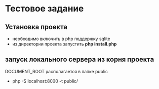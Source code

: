 # Тестовое задание
## Установка проекта
- необходимо включить в php поддержку sqlite
- из директории проекта запустить **php install.php**

## запуск локального сервера из корня проекта

DOCUMENT_ROOT располагается в папке public

- php -S localhost:8000 -t public/
